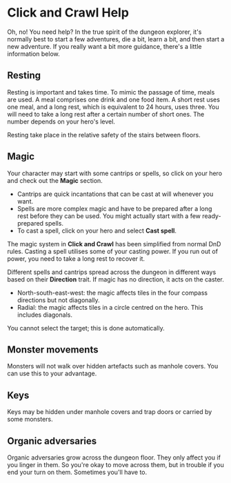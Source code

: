 # Click and Crawl Help

Oh, no! You need help? In the true spirit of the dungeon explorer, it's normally
best to start a few adventures, die a bit, learn a bit, and then start a new
adventure. If you really want a bit more guidance, there's a little information
below.

## Resting

Resting is important and takes time. To mimic the passage of time, meals are used. A meal comprises one drink and one food item.  A short rest uses one meal, and a long rest, which is equivalent to 24 hours, uses three. You will need to take a long rest after a certain number of short ones. The number depends on your hero's level.

Resting take place in the relative safety of the stairs between floors.

## Magic

Your character may start with some cantrips or spells, so click on your hero
and check out the **Magic** section. 

- Cantrips are quick incantations that can be cast at will whenever you want.
- Spells are more complex magic and have to be prepared after a long rest before they can be used. You might actually start with a few ready-prepared spells.
- To cast a spell, click on your hero and select **Cast&nbsp;spell**.

The magic system in **Click&nbsp;and&nbsp;Crawl** has been simplified from normal DnD rules. Casting a spell utilises some of your casting power. If you run out of power, you need to take a long rest to recover it.

Different spells and cantrips spread across the dungeon in different ways based
on their **Direction** trait. If magic has no direction, it acts on the caster.

- North-south-east-west: the magic affects tiles in the four compass directions but not diagonally.
- Radial: the magic affects tiles in a circle centred on the hero. This includes diagonals.

You cannot select the target; this is done automatically.

## Monster movements

Monsters will not walk over hidden artefacts such as manhole covers. You can use this to your advantage.

## Keys

Keys may be hidden under manhole covers and trap doors or carried by some monsters.

## Organic adversaries

Organic adversaries grow across the dungeon floor. They only affect you if you linger in them.
So you're okay to move across them, but in trouble if you end your turn on them. Sometimes you'll have to.